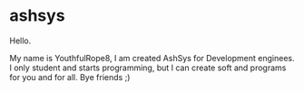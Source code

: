 # ashsys

Hello. 

My name is YouthfulRope8, I am created AshSys for Development enginees. I only student and starts programming, but I can create soft and programs for you and for all. Bye friends ;)
